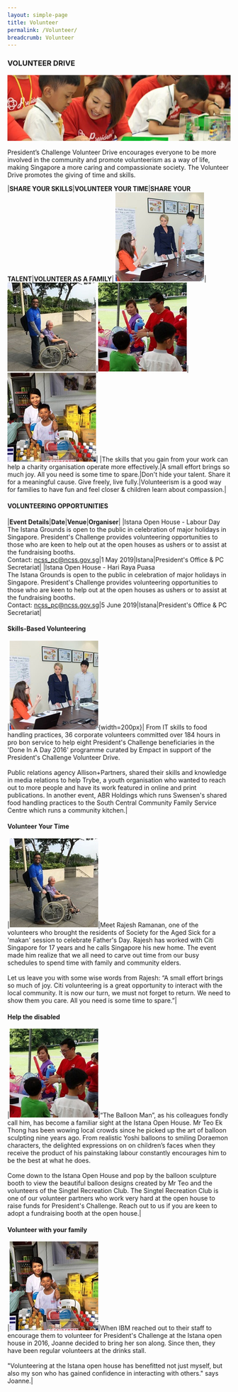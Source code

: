 ```yaml
---
layout: simple-page
title: Volunteer
permalink: /Volunteer/
breadcrumb: Volunteer
---
```

### VOLUNTEER DRIVE

![Volunteer Banner](/images/Volunteer-banner_1.jpg "Volunteer Banner")

President’s Challenge Volunteer Drive encourages everyone to be more involved in the community and promote volunteerism as a way of life, making Singapore a more caring and compassionate society. The Volunteer Drive promotes the giving of time and skills.

|**SHARE YOUR SKILLS**|**VOLUNTEER YOUR TIME**|**SHARE YOUR TALENT**|**VOLUNTEER AS A FAMILY**|
[![Volunteer Story 1](/images/Allison2.jpg "Volunteer Story 1")](#skills-based-volunteering)|[![Volunteer Story 2](/images/Citi-Sg2.jpg "Volunteer Story 2")](#volunteer-your-time)|[![Volunteer Story 3](/images/Singtel2.jpg "Volunteer Story 3")](#volunteer-your-time)|[![Volunteer Story 4](/images/Joanne_1.jpg "Volunteer Story 4")](#volunteer-with-your-family)|
|The skills that you gain from your work can help a charity organisation operate more effectively.|A small effort brings so much joy. All you need is some time to spare.|Don't hide your talent. Share it for a meaningful cause. Give freely, live fully.|Volunteerism is a good way for families to have fun and feel closer & children learn about compassion.|

#### VOLUNTEERING OPPORTUNITIES

|**Event Details**|**Date**|**Venue**|**Organiser**|
|Istana Open House - Labour Day <br> The Istana Grounds is open to the public in celebration of major holidays in Singapore.  President's Challenge provides volunteering opportunities to those who are keen to help out at the open houses as ushers or to assist at the fundraising booths. <br> Contact: ncss_pc@ncss.gov.sg|1 May 2019|Istana|President's Office & PC Secretariat|
|Istana Open House - Hari Raya Puasa <br> The Istana Grounds is open to the public in celebration of major holidays in Singapore.  President's Challenge provides volunteering opportunities to those who are keen to help out at the open houses as ushers or to assist at the fundraising booths. <br> Contact: ncss_pc@ncss.gov.sg|5 June 2019|Istana|President's Office & PC Secretariat|


#### Skills-Based Volunteering

|![Volunteer Story 1](/images/Allison2.jpg "Volunteer Story 1"){width=200px}| From IT skills to food handling practices, 36 corporate volunteers committed over 184 hours in pro bon service to help eight President's Challenge beneficiaries in the 'Done In A Day 2016' programme curated by Empact in support of the President's Challenge Volunteer Drive. <br><br>Public relations agency Allison+Partners, shared their skills and knowledge in media relations to help Trybe, a youth organisation who wanted to reach out to more people and have its work featured in online and print publications.  In another event, ABR Holdings which runs Swensen's shared food handling practices to the South Central Community Family Service Centre which runs a community kitchen.| 

#### Volunteer Your Time

|![Volunteer Story 2](/images/Citi-Sg2.jpg "Volunteer Story 2")|Meet Rajesh Ramanan, one of the volunteers who brought the residents of Society for the Aged Sick for a 'makan' session to celebrate Father's Day. Rajesh has worked with Citi Singapore for 17 years and he calls Singapore his new home. The event made him realize that we all need to carve out time from our busy schedules to spend time with family and community elders.<br><br>Let us leave you with some wise words from Rajesh: “A small effort brings so much of joy. Citi volunteering is a great opportunity to interact with the local community. It is now our turn, we must not forget to return. We need to show them you care. All you need is some time to spare.”|

#### Help the disabled

|![Volunteer Story 3](/images/Singtel2.jpg "Volunteer Story 3")|“The Balloon Man”, as his colleagues fondly call him, has become a familiar sight at the Istana Open House. Mr Teo Ek Thong has been wowing local crowds since he picked up the art of balloon sculpting nine years ago. From realistic Yoshi balloons to smiling Doraemon characters, the delighted expressions on on children’s faces when they receive the product of his painstaking labour constantly encourages him to be the best at what he does.<br><br>Come down to the Istana Open House and pop by the balloon sculpture booth to view the beautiful balloon designs created by Mr Teo and the volunteers of the Singtel Recreation Club.  The Singtel Recreation Club is one of our volunteer partners who work very hard at the open house to raise funds for President's Challenge.  Reach out to us if you are keen to adopt a fundraising booth at the open house.|

#### Volunteer with your family

|![Volunteer Story 4](/images/Joanne_1.jpg "Volunteer Story 4")|When IBM reached out to their staff to encourage them to volunteer for President's Challenge at the Istana open house in 2016, Joanne decided to bring her son along.  Since then, they have been regular volunteers at the drinks stall.<br><br>"Volunteering at the Istana open house has benefitted not just myself, but also my son who has gained confidence in interacting with others." says Joanne.|
